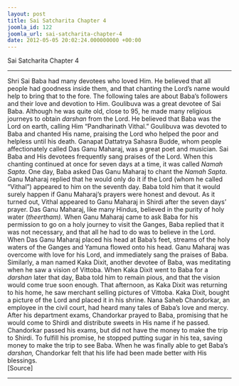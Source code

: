 ```yaml
---
layout: post
title: Sai Satcharita Chapter 4
joomla_id: 122
joomla_url: sai-satcharita-chapter-4
date: 2012-05-05 20:02:24.000000000 +00:00
---
```

Sai Satcharita Chapter 4
* * *
Shri Sai Baba had many devotees who loved Him. He believed that all people had goodness inside them, and that chanting the Lord’s name would help to bring that to the fore. The following tales are about Baba’s followers and their love and devotion to Him.
Goulibuva was a great devotee of Sai Baba. Although he was quite old, close to 95, he made many religious journeys to obtain _darshan_ from the Lord. He believed that Baba was the Lord on earth, calling Him “Pandharinath Vithal.” Goulibuva was devoted to Baba and chanted His name, praising the Lord who helped the poor and helpless until his death.
Ganapat Dattatrya Sahasra Budde, whom people affectionately called Das Ganu Maharaj, was a great poet and musician. Sai Baba and His devotees frequently sang praises of the Lord. When this chanting continued at once for seven days at a time, it was called _Namah Sapta_. One day, Baba asked Das Ganu Maharaj to chant the _Namah Sapta_. Ganu Maharaj replied that he would only do it if the Lord (whom he called “Vithal”) appeared to him on the seventh day. Baba told him that it would surely happen if Ganu Maharaj’s prayers were honest and devout. As it turned out, Vithal appeared to Ganu Maharaj in Shirdi after the seven days’ prayer.
Das Ganu Maharaj, like many Hindus, believed in the purity of holy water (_theertham)._ When Ganu Maharaj came to ask Baba for his permission to go on a holy journey to visit the Ganges, Baba replied that it was not necessary, and that all he had to do was to believe in the Lord. When Das Ganu Maharaj placed his head at Baba’s feet, streams of the holy waters of the Ganges and Yamuna flowed onto his head. Ganu Maharaj was overcome with love for his Lord, and immediately sang the praises of Baba.
Similarly, a man named Kaka Dixit, another devotee of Baba, was meditating when he saw a vision of Vittoba. When Kaka Dixit went to Baba for a _darshan_ later that day, Baba told him to remain pious, and that the vision would come true soon enough. That afternoon, as Kaka Dixit was returning to his home, he saw merchant selling pictures of Vittoba. Kaka Dixit, bought a picture of the Lord and placed it in his shrine.
Nana Saheb Chandorkar, an employee in the civil court, had heard many tales of Baba’s love and mercy. After his department exams, Chandorkar prayed to Baba, promising that he would come to Shirdi and distribute sweets in His name if he passed. Chandorkar passed his exams, but did not have the money to make the trip to Shirdi. To fulfill his promise, he stopped putting sugar in his tea, saving money to make the trip to see Baba. When he was finally able to get Baba’s _darshan,_ Chandorkar felt that his life had been made better with His blessings.   
[Source]
* * *
